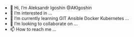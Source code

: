 - 👋 Hi, I’m Aleksandr Igoshin @AKIgoshin
- 👀 I’m interested in ...
- 🌱 I’m currently learning GIT Ansible Docker Kubernetes ...
- 💞️ I’m looking to collaborate on ...
- 📫 How to reach me ...

<!---
AKIgoshin/AKIgoshin is a ✨ special ✨ repository because its `README.md` (this file) appears on your GitHub profile.
You can click the Preview link to take a look at your changes.
--->
